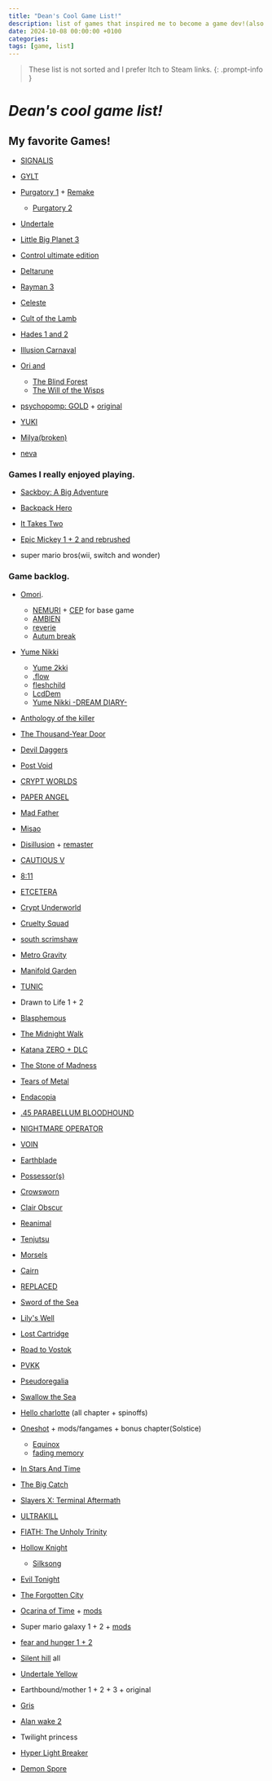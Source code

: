 ```yaml
---
title: "Dean's Cool Game List!"
description: list of games that inspired me to become a game dev!(also to keep being one!)
date: 2024-10-08 00:00:00 +0100
categories:
tags: [game, list]
---
```

> These list is not sorted and
I prefer Itch to Steam links.
{: .prompt-info }
# ***Dean's cool game list!***

## My favorite Games!
- [SIGNALIS](https://rose-engine.org/signalis/)

- [GYLT](https://tequilaworks.com/en/gylt/)

- [Purgatory 1](https://memoriesoffear.jcink.net/index.php?showtopic=68) + [Remake](https://store.steampowered.com/app/2851770/NARAKU/)
  - [Purgatory 2](https://memoriesoffear.jcink.net/index.php?showtopic=85)

- [Undertale](https://undertale.com/)

- [Little Big Planet 3](https://www.lbpunion.com/)

- [Control ultimate edition](https://www.remedygames.com/games/control)

- [Deltarune](https://deltarune.com/)

- [Rayman 3](https://raymanpc.com/wiki/en/Rayman_3)

- [Celeste](https://www.celestegame.com/)

- [Cult of the Lamb](https://www.cultofthelamb.com/)

- [Hades 1 and 2](https://www.supergiantgames.com/games/hades-ii/)

- [Illusion Carnaval](https://kiz-qi.itch.io/illusion-carnival)

- [Ori and](https://www.orithegame.com/)
    - [The Blind Forest](https://www.orithegame.com/blind-forest/)
    - [The Will of the Wisps](https://store.steampowered.com/app/1057090/Ori_and_the_Will_of_the_Wisps/)

- [psychopomp: GOLD](https://store.steampowered.com/app/3243190/Psychopomp_GOLD/) + [original](https://karbonic.itch.io/psychopomp)

- [YUKI](https://visualmemoryunit.itch.io/yuki)

- [Milya(broken)](https://lol-rust.itch.io/milyabroken)

- [neva](https://neva.game/)



### Games I really enjoyed playing.
- [Sackboy: A Big Adventure](https://store.steampowered.com/app/1599660/Sackboy_A_Big_Adventure/)

- [Backpack Hero](https://thejaspel.itch.io/backpack-hero)

- [It Takes Two](https://www.ea.com/games/it-takes-two)

- [Epic Mickey 1 + 2 and rebrushed](https://store.steampowered.com/app/1522160/Disney_Epic_Mickey_Rebrushed/)

- super mario bros(wii, switch and wonder)

### Game backlog.
- [Omori](https://www.omori-game.com/). 
    - [NEMURI](https://mods.one/mod/nemuri) + [CEP](https://mods.one/mod/cep) for base game
    - [AMBIEN](https://mods.one/mod/ambien)
    - [reverie](https://mods.one/mod/reverie)
    - [Autum break](https://mods.one/mod/autumnbreak)

- [Yume Nikki](https://www.yume.wiki/yume/Yume_Nikki)
  - [Yume 2kki](https://yume.wiki/2kki/Yume_2kki_Wiki)
  - [.flow](https://yume.wiki/flow/Downloads)
  - [fleshchild](https://yumenikkifg.fandom.com/wiki/Fleshchild)
  - [LcdDem](https://guilvector.itch.io/lcddem)
  - [Yume Nikki -DREAM DIARY-](https://store.steampowered.com/app/774811/YUMENIKKI_DREAM_DIARY/)

- [Anthology of the killer](https://thecatamites.itch.io/anthology-of-the-killer)

- [The Thousand-Year Door](https://www.mariowiki.com/Paper_Mario:_The_Thousand-Year_Door)

- [Devil Daggers](https://devildaggers.com/)

- [Post Void](https://store.steampowered.com/app/1285670/Post_Void/)

- [CRYPT WORLDS](https://www.cicadamarionette.com/Games/CryptWorlds/Main.html)

- [PAPER ANGEL](https://slitherbop.itch.io/paper-angel)

- [Mad Father](https://store.steampowered.com/app/483980/Mad_Father/)

- [Misao](https://store.steampowered.com/app/691450/Misao__2024_HD_Remaster/)

- [Disillusion](https://store.steampowered.com/app/1490060/Disillusion/) + [remaster](https://disillusionst.itch.io/disillusion-st)

- [CAUTIOUS V](https://beefstrong.itch.io/cautious-v-)

- [8:11](https://goth-6669.itch.io/811)

- [ETCETERA](https://slitherbop.itch.io/etcetera)

- [Crypt Underworld](https://lilithzone.itch.io/crypt-underworld)

- [Cruelty Squad](https://store.steampowered.com/app/1388770/Cruelty_Squad/)

- [south scrimshaw](https://nomarsh.itch.io/)

- [Metro Gravity](https://store.steampowered.com/app/2986450/Metro_Gravity/)

- [Manifold Garden](https://manifold.garden/)

- [TUNIC](https://tunicgame.com/)

- Drawn to Life 1 + 2

- [Blasphemous](https://store.steampowered.com/app/774361/Blasphemous/)

- [The Midnight Walk](https://store.steampowered.com/app/2863640/The_Midnight_Walk/)

- [Katana ZERO + DLC](https://katanazero.com/)

- [The Stone of Madness](https://store.steampowered.com/app/1309710/The_Stone_of_Madness/)

- [Tears of Metal](https://store.steampowered.com/app/1913120/Tears_of_Metal/)

- [Endacopia](https://store.steampowered.com/app/2684630/Endacopia/)

- [.45 PARABELLUM BLOODHOUND](https://store.steampowered.com/app/3014650/45_PARABELLUM_BLOODHOUND__Cyberpunk_Active_Time_Action/)

- [NIGHTMARE OPERATOR](https://store.steampowered.com/app/2957360/NIGHTMARE_OPERATOR/)

- [VOIN](https://store.steampowered.com/app/2464530/VOIN/)

- [Earthblade](https://exok.com/games/earthblade/)

- [Possessor(s)](https://store.steampowered.com/app/2132890/Possessors/)

- [Crowsworn](https://crowsworn.com/)

- [Clair Obscur](https://www.expedition33.com/)

- [Reanimal](https://reanimal.thqnordic.com/)

- [Tenjutsu](https://www.devolverdigital.com/games/tenjutsu)

- [Morsels](https://furcula.ca/)

- [Cairn](https://store.steampowered.com/app/1588550/Cairn/)

- [REPLACED](https://sadcatstudios.com/)

- [Sword of the Sea](https://swordoftheseagame.com/)

- [Lily's Well](https://pureiceblue.itch.io/lilys-well)

- [Lost Cartridge](https://pureiceblue.itch.io/lost-cartridge-cold-read)

- [Road to Vostok](https://www.roadtovostok.com/)

- [PVKK](https://pvkk.game/)

- [Pseudoregalia](https://rittzler.itch.io/pseudoregalia)

- [Swallow the Sea](https://itsthetalia.itch.io/swallow-the-sea)

- [Hello charlotte](https://etherane.itch.io/) (all chapter + spinoffs) 

- [Oneshot](https://futurecat.itch.io/) + mods/fangames + bonus chapter(Solstice)
    - [Equinox](https://kittehcreations.com/?a=1#mods)
    - [fading memory](https://astrabit.itch.io/oneshot-fading-memory)

- [In Stars And Time](https://www.instarsandtime.com/)

- [The Big Catch](https://thebigcatchgame.com/)

- [Slayers X: Terminal Aftermath](https://store.steampowered.com/app/1931020/Slayers_X_Terminal_Aftermath_Vengance_of_the_Slayer/)

- [ULTRAKILL](https://store.steampowered.com/app/1229490/ULTRAKILL/)

- [FIATH: The Unholy Trinity](https://store.steampowered.com/app/1179080/FAITH_The_Unholy_Trinity/?curator_clanid=6856383&curator_listid=32813)

- [Hollow Knight](https://store.steampowered.com/app/367520/Hollow_Knight/)
    - [Silksong](https://store.steampowered.com/app/1030300/Hollow_Knight_Silksong/)

- [Evil Tonight](https://dyagames.itch.io/evil-tonight)

- [The Forgotten City](https://forgottencitygame.com/)

- [Ocarina of Time](https://archive.org/details/the-legend-of-zelda-ocarina-of-time-usa_202012) + [mods](https://hylianmodding.com/mods)

- Super mario galaxy 1 + 2 + [mods](https://aurumsmods.com/nmg/)

- [fear and hunger 1 + 2](https://mirohaver.itch.io/)

- [Silent hill](https://www.konami.com/games/silenthill/gate) all

- [Undertale Yellow](https://gamejolt.com/games/UndertaleYellow/136925)

- Earthbound/mother 1 + 2 + 3 + original

- [Gris](https://nomada.studio/)

- [Alan wake 2](https://www.alanwake.com/)

- Twilight princess

- [Hyper Light Breaker](https://www.hyperlightbreaker.com/en/)

- [Demon Spore](https://demonspore.com/)
